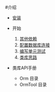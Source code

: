 #介绍

+ [安装](install/readme.md)
    
+ 开始
    1. [其他依赖](depend/README.md)
    1. [配置数据库连接](introduce/README.md)
    2. [编写单元测试](introduce/phpunit.md)
    3. [类库思路](ORM/README.md)

+ 类库API手册
    + Orm 目录
    + OrmTool 目录